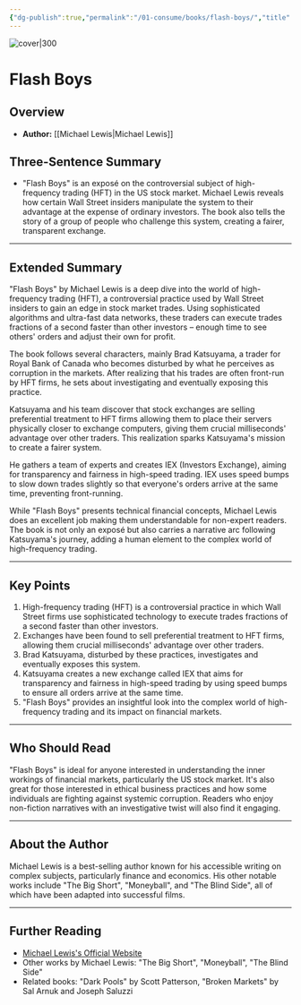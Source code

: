 ```yaml
---
{"dg-publish":true,"permalink":"/01-consume/books/flash-boys/","title":"Flash Boys: A Wall Street Revolt","tags":["stock-market","innovation","finance"]}
---
```


![cover|300](http://books.google.com/books/content?id=UcIkAwAAQBAJ&printsec=frontcover&img=1&zoom=1&edge=curl&source=gbs_api)

# Flash Boys

## Overview
- **Author:** [[Michael Lewis\|Michael Lewis]]

## Three-Sentence Summary
- "Flash Boys" is an exposé on the controversial subject of high-frequency trading (HFT) in the US stock market. Michael Lewis reveals how certain Wall Street insiders manipulate the system to their advantage at the expense of ordinary investors. The book also tells the story of a group of people who challenge this system, creating a fairer, transparent exchange.

---

## Extended Summary
"Flash Boys" by Michael Lewis is a deep dive into the world of high-frequency trading (HFT), a controversial practice used by Wall Street insiders to gain an edge in stock market trades. Using sophisticated algorithms and ultra-fast data networks, these traders can execute trades fractions of a second faster than other investors – enough time to see others' orders and adjust their own for profit.

The book follows several characters, mainly Brad Katsuyama, a trader for Royal Bank of Canada who becomes disturbed by what he perceives as corruption in the markets. After realizing that his trades are often front-run by HFT firms, he sets about investigating and eventually exposing this practice.

Katsuyama and his team discover that stock exchanges are selling preferential treatment to HFT firms allowing them to place their servers physically closer to exchange computers, giving them crucial milliseconds' advantage over other traders. This realization sparks Katsuyama's mission to create a fairer system.

He gathers a team of experts and creates IEX (Investors Exchange), aiming for transparency and fairness in high-speed trading. IEX uses speed bumps to slow down trades slightly so that everyone's orders arrive at the same time, preventing front-running.

While "Flash Boys" presents technical financial concepts, Michael Lewis does an excellent job making them understandable for non-expert readers. The book is not only an exposé but also carries a narrative arc following Katsuyama's journey, adding a human element to the complex world of high-frequency trading.

---

## Key Points
1. High-frequency trading (HFT) is a controversial practice in which Wall Street firms use sophisticated technology to execute trades fractions of a second faster than other investors.
2. Exchanges have been found to sell preferential treatment to HFT firms, allowing them crucial milliseconds' advantage over other traders.
3. Brad Katsuyama, disturbed by these practices, investigates and eventually exposes this system.
4. Katsuyama creates a new exchange called IEX that aims for transparency and fairness in high-speed trading by using speed bumps to ensure all orders arrive at the same time.
5. "Flash Boys" provides an insightful look into the complex world of high-frequency trading and its impact on financial markets.

---

## Who Should Read
"Flash Boys" is ideal for anyone interested in understanding the inner workings of financial markets, particularly the US stock market. It's also great for those interested in ethical business practices and how some individuals are fighting against systemic corruption. Readers who enjoy non-fiction narratives with an investigative twist will also find it engaging.

---

## About the Author
Michael Lewis is a best-selling author known for his accessible writing on complex subjects, particularly finance and economics. His other notable works include "The Big Short", "Moneyball", and "The Blind Side", all of which have been adapted into successful films.

---

## Further Reading
- [Michael Lewis's Official Website](http://michaellewiswrites.com/)
- Other works by Michael Lewis: "The Big Short", "Moneyball", "The Blind Side"
- Related books: "Dark Pools" by Scott Patterson, "Broken Markets" by Sal Arnuk and Joseph Saluzzi

